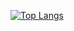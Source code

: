 [![Top Langs](https://github-readme-stats.vercel.app/api/top-langs/?username=mzacki&size_weight=0.5&count_weight=0.5&langs_count=10&exclude_repo=mzacki.github.io)](https://github.com/mzacki)

<!--
**mzacki/mzacki** is a ✨ _special_ ✨ repository because its `README.md` (this file) appears on your GitHub profile.

Here are some ideas to get you started:

- 🔭 I’m currently working on ...
- 🌱 I’m currently learning ...
- 👯 I’m looking to collaborate on ...
- 🤔 I’m looking for help with ...
- 💬 Ask me about ...
- 📫 How to reach me: ...
- 😄 Pronouns: ...
- ⚡ Fun fact: ...
-->
